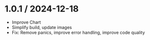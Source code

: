 # 1.0.1 / 2024-12-18

  * Improve Chart
  * Simplify build, update images
  * Fix: Remove panics, improve error handling, improve code quality


